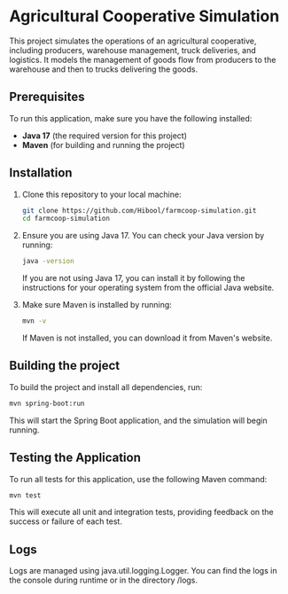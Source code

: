 # Agricultural Cooperative Simulation

This project simulates the operations of an agricultural cooperative, including producers, warehouse management, truck deliveries, and logistics.
It models the management of goods flow from producers to the warehouse and then to trucks delivering the goods.

## Prerequisites

To run this application, make sure you have the following installed:

- **Java 17** (the required version for this project)
- **Maven** (for building and running the project)

## Installation

1. Clone this repository to your local machine:

   ```bash
   git clone https://github.com/Hibool/farmcoop-simulation.git
   cd farmcoop-simulation
   ```

2. Ensure you are using Java 17. You can check your Java version by running:
   ```bash
   java -version
   ```
   If you are not using Java 17, you can install it by following the instructions for your operating system from the official Java website.

3. Make sure Maven is installed by running:
   ```bash
   mvn -v
   ```
   If Maven is not installed, you can download it from Maven's website.

## Building the project

To build the project and install all dependencies, run:
```bash
mvn spring-boot:run
```
This will start the Spring Boot application, and the simulation will begin running.

## Testing the Application

To run all tests for this application, use the following Maven command:
```bash
mvn test
```
This will execute all unit and integration tests, providing feedback on the success or failure of each test.

## Logs

Logs are managed using java.util.logging.Logger. You can find the logs in the console during runtime or in the directory /logs.